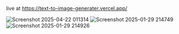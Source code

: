 live at  https://text-to-image-generater.vercel.app/



![Screenshot 2025-04-22 011314](https://github.com/user-attachments/assets/212820a4-9d43-4c78-83e4-163ef53a40d5)
![Screenshot 2025-01-29 214749](https://github.com/user-attachments/assets/ac8cf5d3-ed42-44e2-85bc-32502d4843b5)
![Screenshot 2025-01-29 214926](https://github.com/user-attachments/assets/f8684c91-3597-4114-895a-ac8e84d27e2b)
